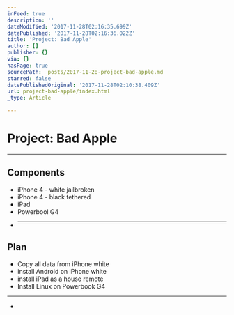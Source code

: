 ```yaml
---
inFeed: true
description: ''
dateModified: '2017-11-28T02:16:35.699Z'
datePublished: '2017-11-28T02:16:36.022Z'
title: 'Project: Bad Apple'
author: []
publisher: {}
via: {}
hasPage: true
sourcePath: _posts/2017-11-28-project-bad-apple.md
starred: false
datePublishedOriginal: '2017-11-28T02:10:38.409Z'
url: project-bad-apple/index.html
_type: Article

---
```

# Project: Bad Apple

---

## Components

* iPhone 4 - white jailbroken
* iPhone 4 - black tethered
* iPad
* Powerbool G4
* ---

## Plan

* Copy all data from iPhone white
* install Android on iPhone white
* install iPad as a house remote
* Install Linux on Powerbook G4

---

*